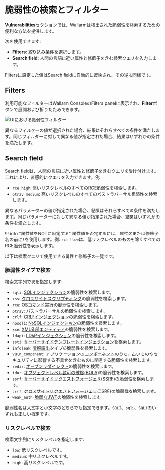 [al-sqli]:                ../../attacks-vulns-list.md#sql-injection
[al-xss]:                 ../../attacks-vulns-list.md#crosssite-scripting-xss
[al-rce]:                 ../../attacks-vulns-list.md#remote-code-execution-rce
[al-path-traversal]:      ../../attacks-vulns-list.md#path-traversal
[al-crlf]:                ../../attacks-vulns-list.md#crlf-injection
[al-open-redirect]:       ../../attacks-vulns-list.md#open-redirect
[al-nosqli]:              ../../attacks-vulns-list.md#nosql-injection
[al-xxe]:                 ../../attacks-vulns-list.md#attack-on-xml-external-entity-xxe
[al-ldapi]:               ../../attacks-vulns-list.md#ldap-injection
[al-infoleak]:            ../../attacks-vulns-list.md#information-exposure
[al-vuln-comp]:           ../../attacks-vulns-list.md#vulnerable-component
[al-ssrf]:                ../../attacks-vulns-list.md#serverside-request-forgery-ssrf
[al-csrf]:                ../../attacks-vulns-list.md#cross-site-request-forgery-csrf
[al-vuln-component]:      ../../attacks-vulns-list.md#vulnerable-component
[ssti-injection]:         ../../attacks-vulns-list.md#serverside-template-injection-ssti
[al-weak-jwt]:            ../../attacks-vulns-list.md#weak-jwt
[al-bola]:                ../../attacks-vulns-list.md#broken-object-level-authorization-bola
[al-anomaly]:             ../../fast/vuln-list.md#anomaly

# 脆弱性の検索とフィルター

**Vulnerabilities**セクションでは、Wallarmは検出された脆弱性を検索するための便利な方法を提供します。

次を使用できます:

* **Filters**: 絞り込み条件を選択します。
* **Search field**: 人間の言語に近い属性と修飾子を含む検索クエリを入力します。

Filtersに設定した値はSearch fieldに自動的に反映され、その逆も同様です。

## Filters

利用可能なフィルターはWallarm ConsoleのFilters panelに表示され、**Filter**ボタンで展開および折りたたみできます。

![UIにおける脆弱性フィルター](../../images/user-guides/search-and-filters/filters-vuln.png)

異なるフィルターの値が選択された場合、結果はそれらすべての条件を満たします。同じフィルターに対して異なる値が指定された場合、結果はいずれかの条件を満たします。

## Search field

Search fieldは、人間の言語に近い属性と修飾子を含むクエリを受け付けます。これにより、直感的にクエリを入力できます。例:

* `rce high`: 高いリスクレベルのすべての[RCE](../../attacks-vulns-list.md#remote-code-execution-rce)脆弱性を検索します。
* `ptrav medium`: 高いリスクレベルのすべての[パストラバーサル](../../attacks-vulns-list.md#path-traversal)脆弱性を検索します。

異なるパラメーターの値が指定された場合、結果はそれらすべての条件を満たします。同じパラメーターに対して異なる値が指定された場合、結果はいずれかの条件を満たします。

!!! info "属性値をNOTに設定する"
    属性値を否定するには、属性名または修飾子名の前に`!`を使用します。例: `rce !low`は、低リスクレベルのものを除くすべてのRCE脆弱性を表示します。

以下は検索クエリで使用できる属性と修飾子の一覧です。

### 脆弱性タイプで検索

検索文字列で次を指定します:

<!-- * `anomaly`: to search for [anomaly][al-anomaly] vulnerabilities detected by [FAST](../../fast/README.md). -->
* `sqli`: [SQLインジェクション][al-sqli]の脆弱性を検索します。
* `xss`: [クロスサイトスクリプティング][al-xss]の脆弱性を検索します。
* `rce`: [OSコマンド実行][al-rce]の脆弱性を検索します。
* `ptrav`: [パストラバーサル][al-path-traversal]の脆弱性を検索します。
* `crlf`: [CRLFインジェクション][al-crlf]の脆弱性を検索します。
* `nosqli`: [NoSQLインジェクション][al-nosqli]の脆弱性を検索します。
* `xxe`: [XML外部エンティティ][al-xxe]の脆弱性を検索します。
* `ldapi`: [LDAPインジェクション][al-ldapi]の脆弱性を検索します。
* `ssti`: [サーバーサイドテンプレートインジェクション][ssti-injection]を検索します。
* `infoleak`: [情報露出][al-infoleak]タイプの脆弱性を検索します。
* `vuln_component`: アプリケーションの[コンポーネント][al-vuln-comp]のうち、古いものやセキュリティに影響する不具合を含むものに関連する脆弱性を検索します。
* `redir`: [オープンリダイレクト][al-open-redirect]の脆弱性を検索します。
* `idor`: [オブジェクトレベル認可の破綻(BOLA)][al-bola]の脆弱性を検索します。
* `ssrf`: [サーバーサイドリクエストフォージェリ(SSRF)][al-ssrf]の脆弱性を検索します。
* `csrf`: [クロスサイトリクエストフォージェリ(CSRF)][al-csrf]の脆弱性を検索します。
* `weak_auth`: [脆弱なJWT][al-weak-jwt]の脆弱性を検索します。

脆弱性名は大文字と小文字のどちらでも指定できます。`SQLI`、`sqli`、`SQLi`のいずれも正しい指定です。

### リスクレベルで検索

検索文字列にリスクレベルを指定します:

* `low`: 低リスクレベルです。
* `medium`: 中リスクレベルです。
* `high`: 高リスクレベルです。